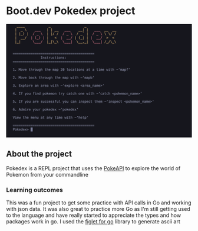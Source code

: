 # Boot.dev Pokedex project

![project instructions image](https://github.com/TokiLoshi/pokedexcli/blob/main/pokedex.png)

## About the project

Pokedex is a REPL project that uses the [PokeAPI](https://pokeapi.co/docs) to explore the world of Pokemon from your commandline

### Learning outcomes

This was a fun project to get some practice with API calls in Go and working with json data. It was also great to practice more Go as I'm still getting used to the language and have really started to appreciate the types and how packages work in go. I used the [figlet for go]("https://github.com/mbndr/figlet4go") library to generate ascii art
